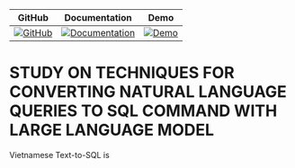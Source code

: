| GitHub | Documentation | Demo |
| ------ | ------------- | ---- |
| [![GitHub](https://img.shields.io/badge/GitHub-nhatbao1504-blue?logo=github)](https://github.com/nhatbao1504) | [![Documentation](https://img.shields.io/badge/Documentation-nhatbao1504-blue?logo=read-the-docs)](https://drive.google.com/file/d/1swbB-zVuNQvrPK9n6aYtHmk7V2K9rzf7/view?usp=drive_link) | [![Demo](https://img.shields.io/badge/Youtube-Demo-006BFF?logo=youtube)](https://gurubase.io/g/vanna) |

# STUDY ON TECHNIQUES FOR CONVERTING NATURAL LANGUAGE QUERIES TO SQL COMMAND WITH LARGE LANGUAGE MODEL
Vietnamese Text-to-SQL is 
